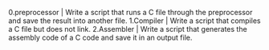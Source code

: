 0.preprocessor | Write a script that runs a C file through the preprocessor and save the result into another file.
1.Compiler | Write a script that compiles a C file but does not link.
2.Assembler | Write a script that generates the assembly code of a C code and save it in an output file.
